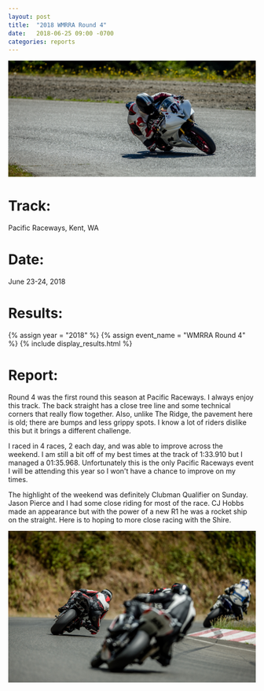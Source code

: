 ```yaml
---
layout: post
title:  "2018 WMRRA Round 4"
date:   2018-06-25 09:00 -0700
categories: reports
---
```


![](/img/race-report-photos/2018/2018-wmrra-r4-header.jpg)

# Track:
Pacific Raceways, Kent, WA

# Date:
June 23-24, 2018

# Results:
{% assign year = "2018" %}
{% assign event_name = "WMRRA Round 4" %}
{% include display_results.html %}

# Report:
Round 4 was the first round this season at Pacific Raceways. I always enjoy this track. The back straight has a close tree line and some technical corners that really flow together. Also, unlike The Ridge, the pavement here is old; there are bumps and less grippy spots. I know a lot of riders dislike this but it brings a different challenge.

I raced in 4 races, 2 each day, and was able to improve across the weekend. I am still a bit off of my best times at the track of 1:33.910 but I managed a 01:35.968. Unfortunately this is the only Pacific Raceways event I will be attending this year so I won't have a chance to improve on my times.

The highlight of the weekend was definitely Clubman Qualifier on Sunday. Jason Pierce and I had some close riding for most of the race. CJ Hobbs made an appearance but with the power of a new R1 he was a rocket ship on the straight. Here is to hoping to more close racing with the Shire.

![](/img/race-report-photos/2018/2018-wmrra-r4-body.jpg)
